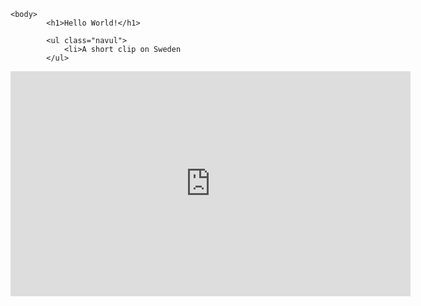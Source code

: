
<html>
	<head>
		<title>Hello</title>
		<meta charset="UTF-8">
		<meta name="author" content="Kartik Javali">
	</head>

	<body>
			<h1>Hello World!</h1>

			<ul class="navul">
				<li>A short clip on Sweden
			</ul>

<iframe src="https://player.vimeo.com/video/139564068" width="640" height="360" frameborder="0" allowfullscreen></iframe>
	</body>
</html>
